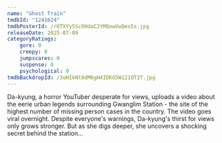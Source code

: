 ```yaml
---
name: "Ghost Train"
tmdbId: "1241624"
tmdbPosterId: /rOTXYy5ScOHdaC2YMQowVwQex5s.jpg
releaseDate: 2025-07-09
categoryRatings:
    gore: 0
    creepy: 0
    jumpscares: 0
    suspense: 0
    psychological: 0
tmdbBackdropId: /3oHIkNt8dM6gH4IDKG5W121OT2T.jpg
---
```

Da-kyung, a horror YouTuber desperate for views, uploads a video about the eerie urban legends surrounding Gwanglim Station - the site of the highest number of missing person cases in the country. The video goes viral overnight. Despite everyone's warnings, Da-kyung's thirst for views only grows stronger. But as she digs deeper, she uncovers a shocking secret behind the station…

